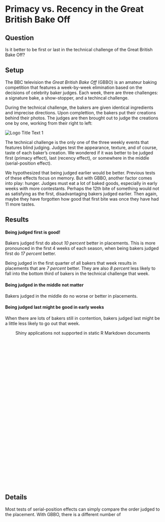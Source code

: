 Primacy vs. Recency in the Great British Bake Off
================

<!-- # ```{r setup, echo=FALSE} -->

<!-- #  -->

<!-- # knitr::opts_knit$set(root.dir = rprojroot::find_rstudio_root_file()) -->

<!-- # knitr::opts_chunk$set(message = FALSE, warning = FALSE, echo=F) -->

<!-- #  -->

<!-- # ``` -->

## Question

Is it better to be first or last in the technical challenge of the Great
British Bake Off?

## Setup

The BBC television the *Great British Bake Off* (GBBO) is an amateur
baking competition that features a week-by-week elimination based on the
decisions of celebrity baker judges. Each week, there are three
challenges: a signature bake, a show-stopper, and a techincal challenge.

During the technical challenge, the bakers are given identical
ingredients and imprecise directions. Upon complettion, the bakers put
their creations behind their photos. The judges are then brought out to
judge the creations one by one, working from their right to
left:

![](https://i.dailymail.co.uk/i/pix/2016/08/24/21/378DDB3600000578-3757148-image-a-38_1472071296566.jpg
"Logo Title Text 1")

The technical challenge is the only one of the three weekly events that
features blind judging. Judges test the appearance, texture, and of
course, taste of each baker’s creation. We wondered if it was better to
be judged first (primacy effect), last (recency effect), or somewhere in
the middle (serial-position effect).

We hypothesized that being judged earlier would be better. Previous
tests of these effects focus on memory. But with GBBO, another factor
comes into play: hunger. Judges must eat a lot of baked goods,
especially in early weeks with more contestants. Perhaps the 12th bite
of something would not as satisfying as the first, disadvantaging bakers
judged earlier. Then again, maybe they have forgotten how good that
first bite was once they have had 11 more tastes.

## Results

#### Being judged first is good\!

Bakers judged first do about *10 percent* better in placements. This is
more pronounced in the first 4 weeks of each season, when being bakers
judged first do *17 percent* better.

Being judged in the first quarter of all bakers that week results in
placements that are *7 percent* better. They are also *8 percent* less
likely to fall into the bottom third of bakers in the technical
challenge that week.

#### Being judged in the middle not matter

Bakers judged in the middle do no worse or better in placements.

#### Being judged last might be good in early weeks

When there are lots of bakers still in contention, bakers judged last
might be a little less likely to go out that
week.

<!--html_preserve-->

<div class="muted well" style="width: 100% ; height: 500px ; text-align: center; box-sizing: border-box; -moz-box-sizing: border-box; -webkit-box-sizing: border-box;">

Shiny applications not supported in static R Markdown documents

</div>

<!--/html_preserve-->

## Details

Most tests of serial-position effects can simply compare the order
judged to the placement. With GBBO, there is a different number of
